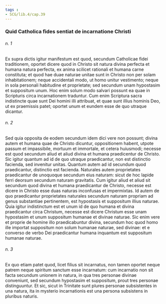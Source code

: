 ```yaml
---
tags : 
- SCG/lib.4/cap.39
---
```


### Quid Catholica fides sentiat de incarnatione Christi

###### n. 1
Ex supra dictis igitur manifestum est quod, secundum Catholicae fidei traditionem, oportet dicere quod in Christo sit natura divina perfecta et humana natura perfecta, ex anima scilicet rationali et humana carne constituta; et quod hae duae naturae unitae sunt in Christo non per solam inhabitationem; neque accidentali modo, ut homo unitur vestimento; neque in sola personali habitudine et proprietate; sed secundum unam hypostasim et suppositum unum. Hoc enim solum modo salvari possunt ea quae in Scripturis circa incarnationem traduntur. Cum enim Scriptura sacra indistincte quae sunt Dei homini illi attribuat, et quae sunt illius hominis Deo, ut ex praemissis patet; oportet unum et eundem esse de quo utraque dicantur.

###### n. 2
Sed quia opposita de eodem secundum idem dici vere non possunt; divina autem et humana quae de Christo dicuntur, oppositionem habent, utpote passum et impassibile, mortuum et immortale, et cetera huiusmodi; necesse est quod secundum aliud et aliud divina et humana praedicentur de Christo. Sic igitur quantum ad id de quo utraque praedicantur, non est distinctio facienda, sed invenitur unitas. Quantum autem ad id secundum quod praedicantur, distinctio est facienda. Naturales autem proprietates praedicantur de unoquoque secundum eius naturam: sicut de hoc lapide ferri deorsum secundum naturam gravitatis. Cum igitur aliud et aliud sit secundum quod divina et humana praedicantur de Christo, necesse est dicere in Christo esse duas naturas inconfusas et impermixtas. Id autem de quo praedicantur proprietates naturales secundum naturam propriam ad genus substantiae pertinentem, est hypostasis et suppositum illius naturae. Quia igitur indistinctum est et unum id de quo humana et divina praedicantur circa Christum, necesse est dicere Christum esse unam hypostasim et unum suppositum humanae et divinae naturae. Sic enim vere et proprie de homine illo praedicabuntur divina, secundum hoc quod homo ille importat suppositum non solum humanae naturae, sed divinae: et e converso de verbo Dei praedicantur humana inquantum est suppositum humanae naturae.

###### n. 3
Ex quo etiam patet quod, licet filius sit incarnatus, non tamen oportet neque patrem neque spiritum sanctum esse incarnatum: cum incarnatio non sit facta secundum unionem in natura, in qua tres personae divinae conveniunt, sed secundum hypostasim et suppositum, prout tres personae distinguuntur. Et sic, sicut in Trinitate sunt plures personae subsistentes in una natura, ita in mysterio incarnationis est una persona subsistens in pluribus naturis.

